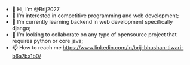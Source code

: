 - 👋 Hi, I’m @Brij2027
- 👀 I’m interested in competitive programming and web development;
- 🌱 I’m currently learning backend in web development specifically django;
- 💞️ I’m looking to collaborate on any type of opensource project that requires python or core java;
- 📫 How to reach me https://www.linkedin.com/in/brij-bhushan-tiwari-b6a7ba1b0/

<!---
Brij2027/Brij2027 is a ✨ special ✨ repository because its `README.md` (this file) appears on your GitHub profile.
You can click the Preview link to take a look at your changes.
--->

